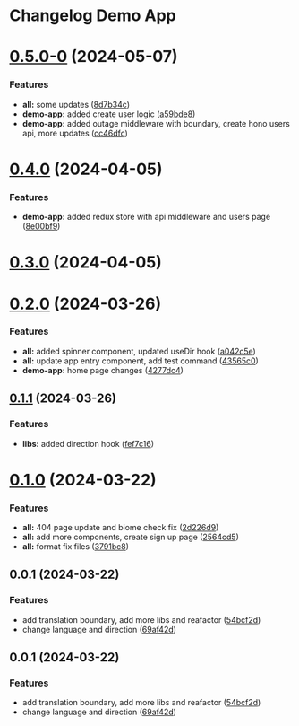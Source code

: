 # Changelog Demo App 

# [0.5.0-0](https://github.com/rtkac/nx-demo/compare/demo-app-0.4.0...demo-app-0.5.0-0) (2024-05-07)


### Features

* **all:** some updates ([8d7b34c](https://github.com/rtkac/nx-demo/commit/8d7b34c5231aa7c93793ab39a255fd4ee28d2f52))
* **demo-app:** added create user logic ([a59bde8](https://github.com/rtkac/nx-demo/commit/a59bde8a3a12c4b7f15e28f78920273956e8a326))
* **demo-app:** added outage middleware with boundary, create hono users api, more updates ([cc46dfc](https://github.com/rtkac/nx-demo/commit/cc46dfcd29daa1a9b77943ae9b84a444bbe94254))



# [0.4.0](https://github.com/rtkac/nx-demo/compare/demo-app-0.3.0...demo-app-0.4.0) (2024-04-05)


### Features

* **demo-app:** added redux store with api middleware and users page ([8e00bf9](https://github.com/rtkac/nx-demo/commit/8e00bf986e198c93a90c923a3191470101bc925e))



# [0.3.0](https://github.com/rtkac/nx-demo/compare/demo-app-0.2.0...demo-app-0.3.0) (2024-04-05)



# [0.2.0](https://github.com/rtkac/nx-demo/compare/demo-app-0.1.1...demo-app-0.2.0) (2024-03-26)


### Features

* **all:** added spinner component, updated useDir hook ([a042c5e](https://github.com/rtkac/nx-demo/commit/a042c5eeb251497316c97711118b81bc43e589ae))
* **all:** update app entry component, add test command ([43565c0](https://github.com/rtkac/nx-demo/commit/43565c0666606035a8440a36f0dbcc33133e4a64))
* **demo-app:** home page changes ([4277dc4](https://github.com/rtkac/nx-demo/commit/4277dc45d28aba944c88078b5b646b287d644b0a))



## [0.1.1](https://github.com/rtkac/nx-demo/compare/demo-app-0.1.0...demo-app-0.1.1) (2024-03-26)


### Features

* **libs:** added direction hook ([fef7c16](https://github.com/rtkac/nx-demo/commit/fef7c1676b659b45c3a58040e6847b5e351f1301))



# [0.1.0](https://github.com/rtkac/nx-demo/compare/demo-app-0.0.1...demo-app-0.1.0) (2024-03-22)


### Features

* **all:** 404 page update and biome check fix ([2d226d9](https://github.com/rtkac/nx-demo/commit/2d226d98fe25ebfd4bbfb445049e3fd6b05ef24d))
* **all:** add more components, create sign up page ([2564cd5](https://github.com/rtkac/nx-demo/commit/2564cd5c6ff1ed91daf77cb75d1380ea7b9b2112))
* **all:** format fix files ([3791bc8](https://github.com/rtkac/nx-demo/commit/3791bc8b3f819f9625050299a475822eb52c18e5))



## 0.0.1 (2024-03-22)


### Features

* add translation boundary, add more libs and reafactor ([54bcf2d](https://github.com/rtkac/nx-demo/commit/54bcf2dddcafcc513f5f480d254d52c4fd84c0d7))
* change language and direction ([69af42d](https://github.com/rtkac/nx-demo/commit/69af42d63ac5e53188951168c0e8d12ec7a12734))



## 0.0.1 (2024-03-22)


### Features

* add translation boundary, add more libs and reafactor ([54bcf2d](https://github.com/rtkac/nx-demo/commit/54bcf2dddcafcc513f5f480d254d52c4fd84c0d7))
* change language and direction ([69af42d](https://github.com/rtkac/nx-demo/commit/69af42d63ac5e53188951168c0e8d12ec7a12734))
